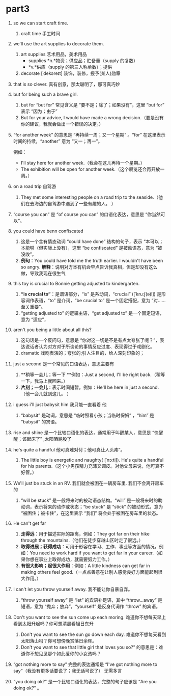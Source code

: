 # part3

1. so we can start craft time.

   1. craft time 手工时间

2. we'll use the art supplies to decorate them. 

   1. art supplies 艺术用品，美术用品
      - supplies  *n.*物资；供应品；贮备量（supply 的复数）
      - *v.*供应（supply 的第三人称单数）；提供
   2. decorate [ˈdekəreɪt] 装饰，装修，授予(某人)勋章

3. that is so clever.  真有创意，那太聪明了，那可真巧妙

4. but for being such a brave girl.

   1. but for “but for” 常见含义是 “要不是；除了；如果没有”，这里 “but for” 表示 “因为；由于”
   2. But for your advice, I would have made a wrong decision.（要是没有你的建议，我就会做出一个错误的决定。）

5. “for another week” 的意思是 “再持续一周；又一个星期” 。“for” 在这里表示时间的持续，“another” 意为 “又一；再一”。

   例如：

   - I'll stay here for another week.（我会在这儿再待一个星期。）
   - The exhibition will be open for another week.（这个展览还会再开放一周。）

6. on a road trip  自驾游

   1. They met some interesting people on a road trip to the seaside.（他们在去海边的自驾游中遇到了一些有趣的人。 ）

7. “course you can” 是 “of course you can” 的口语化表达，意思是 “你当然可以”。

8. you could have benn confiscated

   1. 这是一个含有情态动词 “could have done” 结构的句子，表示 “本可以；本能够（但实际上没有），这里 “be confiscated” 是被动语态，意为 “被没收”。
   2. **例句**：You could have told me the truth earlier. I wouldn't have been so angry. **解释**：说明对方本有机会早点告诉我真相，但是却没有这么做，导致我现在很生气

9. this toy is crucial to Bonnie getting adjusted to kindergarten.

   1. **“is crucial to”**：是谓语部分，“is” 是系动词，“crucial” ([ˈkruːʃ(ə)l]) 是形容词作表语，“to” 是介词，“be crucial to” 是一个固定搭配，意为 “对…… 至关重要”。
   2. “getting adjusted to” 的逻辑主语，“get adjusted to” 是一个固定短语，意为 “适应”，

10. aren't you being a little about all this?

    1. 这句话是一个反问句，意思是 “你对这一切是不是有点太夸张了呢？”，表达说话者认为对方对于所谈论的事情反应过度、表现得过于戏剧化。
    2. dramatic  戏剧表演的；夸张的;引人注目的，给人深刻印象的；

11. just  a second 是一个常见的口语表达，意思主要有

    1. **稍等一会儿；等一下 **例如：Just a second, I'll be right back.（稍等一下，我马上就回来。）
    2. **片刻；一会儿**：表示时间短暂。例如：He'll be here in just a second.（他一会儿就到这儿。 ）

12. i guess i'll just babysit him  我只能一直看着 他

    1. “babysit” 是动词，意思是 “临时照看小孩；当临时保姆” ，“him” 是 “babysit” 的宾语。

13. rise and shine 是一个比较口语化的表达，通常用于叫醒某人，意思是 “快醒醒；该起床了” ,太阳晒屁股了

14. he's quite a handful 他可真难对付；他可真让人头疼”。

    1. The little boy is energetic and naughty( [ˈnɔːti]). He's quite a handful for his parents.（这个小男孩精力充沛又调皮。对他父母来说，他可真不好管。）

15. We'll just be stuck in an RV. 我们就会被困在一辆房车里.  我们不会离开房车的

    1. “will be stuck” 是一般将来时的被动语态结构。“will” 是一般将来时的助动词，表示将来的动作或状态；“be stuck” 是 “stick” 的被动形式，意为 “被困住；被卡住”，在这里表示 “我们” 将会处于被困在房车里的状态。

16. He can't get far

    1. **走得远**：用于描述实际的距离，例如：They got far on their hike through the mountains.（他们在徒步穿越山区时走了很远。）
    2. **取得进展；获得成功**：可用于形容在学习、工作、事业等方面的情况，例如：You need to work hard if you want to get far in your career.（如果你想在事业上取得成功，就需要努力工作。）
    3. **有很大影响；起很大作用**：例如：A little kindness can get far in making others feel good.（一点点善意在让别人感觉良好方面能起到很大作用。）

17. I can't let you throw yourself away. 我不能让你自暴自弃。

    1. “throw yourself away” 是 “let” 的宾语补足语，其中 “throw...away” 是短语，意为 “抛弃；放弃”，“yourself” 是反身代词作 “throw” 的宾语。

18. Don't you want to see  the sun come up each moring. 难道你不想每天早上看到太阳升起吗？你可想清晨看旭日东升

    1. Don't you  want to see the sun go down each day. 难道你不想每天看到太阳落山吗？你可想傍晚赏落日余晖。
    2. Don't you want to see that little girl that loves you so?” 的意思是：难道你不想见见那个如此爱你的小女孩吗？

19. “got nothing more to say” 完整的表达通常是 “I've got nothing more to say”（我没有更多话要说了；我无话可说了）  无需多言

20. “you doing ok?” 是一个比较口语化的表达，完整的句子应该是 “Are you doing ok?” 。



